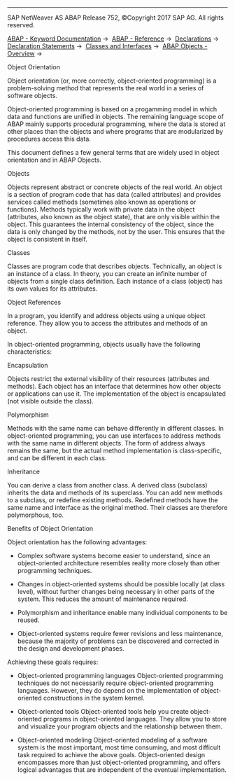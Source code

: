   

* * *

SAP NetWeaver AS ABAP Release 752, ©Copyright 2017 SAP AG. All rights reserved.

[ABAP - Keyword Documentation](javascript:call_link\('abenabap.htm'\)) →  [ABAP - Reference](javascript:call_link\('abenabap_reference.htm'\)) →  [Declarations](javascript:call_link\('abendeclarations.htm'\)) →  [Declaration Statements](javascript:call_link\('abenabap_declarations.htm'\)) →  [Classes and Interfaces](javascript:call_link\('abenclasses_and_interfaces.htm'\)) →  [ABAP Objects - Overview](javascript:call_link\('abenabap_objects_oview.htm'\)) → 

Object Orientation

Object orientation (or, more correctly, object-oriented programming) is a problem-solving method that represents the real world in a series of software objects.

Object-oriented programming is based on a progamming model in which data and functions are unified in objects. The remaining language scope of ABAP mainly supports procedural programming, where the data is stored at other places than the objects and where programs that are modularized by procedures access this data.

This document defines a few general terms that are widely used in object orientation and in ABAP Objects.

Objects

Objects represent abstract or concrete objects of the real world. An object is a section of program code that has data (called attributes) and provides services called methods (sometimes also known as operations or functions). Methods typically work with private data in the object (attributes, also known as the object state), that are only visible within the object. This guarantees the internal consistency of the object, since the data is only changed by the methods, not by the user. This ensures that the object is consistent in itself.

Classes

Classes are program code that describes objects. Technically, an object is an instance of a class. In theory, you can create an infinite number of objects from a single class definition. Each instance of a class (object) has its own values for its attributes.

Object References

In a program, you identify and address objects using a unique object reference. They allow you to access the attributes and methods of an object.

In object-oriented programming, objects usually have the following characteristics:

Encapsulation

Objects restrict the external visibility of their resources (attributes and methods). Each object has an interface that determines how other objects or applications can use it. The implementation of the object is encapsulated (not visible outside the class).

Polymorphism

Methods with the same name can behave differently in different classes. In object-oriented programming, you can use interfaces to address methods with the same name in different objects. The form of address always remains the same, but the actual method implementation is class-specific, and can be different in each class.

Inheritance

You can derive a class from another class. A derived class (subclass) inherits the data and methods of its superclass. You can add new methods to a subclass, or redefine existing methods. Redefined methods have the same name and interface as the original method. Their classes are therefore polymorphous, too.

Benefits of Object Orientation

Object orientation has the following advantages:

-   Complex software systems become easier to understand, since an object-oriented architecture resembles reality more closely than other programming techniques.
    

-   Changes in object-oriented systems should be possible locally (at class level), without further changes being necessary in other parts of the system. This reduces the amount of maintenance required.
    

-   Polymorphism and inheritance enable many individual components to be reused.
    

-   Object-oriented systems require fewer revisions and less maintenance, because the majority of problems can be discovered and corrected in the design and development phases.
    

Achieving these goals requires:

-   Object-oriented programming languages
    Object-oriented programming techniques do not necessarily require object-oriented programming languages. However, they do depend on the implementation of object-oriented constructions in the system kernel.

-   Object-oriented tools
    Object-oriented tools help you create object-oriented programs in object-oriented languages. They allow you to store and visualize your program objects and the relationship between them.

-   Object-oriented modeling
    Object-oriented modeling of a software system is the most important, most time consuming, and most difficult task required to achieve the above goals. Object-oriented design encompasses more than just object-oriented programming, and offers logical advantages that are independent of the eventual implementation.